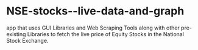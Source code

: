# NSE-stocks--live-data-and-graph
app that uses GUI Libraries and Web Scraping Tools along with other pre-existing Libraries to fetch the live price of Equity Stocks in the National Stock Exchange.
